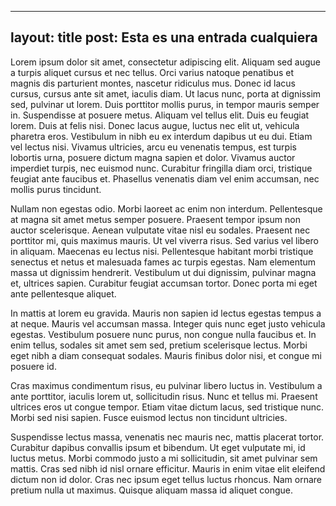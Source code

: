 
---
layout: title
post:  Esta es una entrada cualquiera
---

Lorem ipsum dolor sit amet, consectetur adipiscing elit. Aliquam sed augue a turpis aliquet cursus et nec tellus. Orci varius natoque penatibus et magnis dis parturient montes, nascetur ridiculus mus. Donec id lacus cursus, cursus ante sit amet, iaculis diam. Ut lacus nunc, porta at dignissim sed, pulvinar ut lorem. Duis porttitor mollis purus, in tempor mauris semper in. Suspendisse at posuere metus. Aliquam vel tellus elit. Duis eu feugiat lorem. Duis at felis nisi. Donec lacus augue, luctus nec elit ut, vehicula pharetra eros. Vestibulum in nibh eu ex interdum dapibus ut eu dui. Etiam vel lectus nisi. Vivamus ultricies, arcu eu venenatis tempus, est turpis lobortis urna, posuere dictum magna sapien et dolor. Vivamus auctor imperdiet turpis, nec euismod nunc. Curabitur fringilla diam orci, tristique feugiat ante faucibus et. Phasellus venenatis diam vel enim accumsan, nec mollis purus tincidunt.

Nullam non egestas odio. Morbi laoreet ac enim non interdum. Pellentesque at magna sit amet metus semper posuere. Praesent tempor ipsum non auctor scelerisque. Aenean vulputate vitae nisl eu sodales. Praesent nec porttitor mi, quis maximus mauris. Ut vel viverra risus. Sed varius vel libero in aliquam. Maecenas eu lectus nisi. Pellentesque habitant morbi tristique senectus et netus et malesuada fames ac turpis egestas. Nam elementum massa ut dignissim hendrerit. Vestibulum ut dui dignissim, pulvinar magna et, ultrices sapien. Curabitur feugiat accumsan tortor. Donec porta mi eget ante pellentesque aliquet.

In mattis at lorem eu gravida. Mauris non sapien id lectus egestas tempus a at neque. Mauris vel accumsan massa. Integer quis nunc eget justo vehicula egestas. Vestibulum posuere nunc purus, non congue nulla faucibus et. In enim tellus, sodales sit amet sem sed, pretium scelerisque lectus. Morbi eget nibh a diam consequat sodales. Mauris finibus dolor nisi, et congue mi posuere id.

Cras maximus condimentum risus, eu pulvinar libero luctus in. Vestibulum a ante porttitor, iaculis lorem ut, sollicitudin risus. Nunc et tellus mi. Praesent ultrices eros ut congue tempor. Etiam vitae dictum lacus, sed tristique nunc. Morbi sed nisi sapien. Fusce euismod lectus non tincidunt ultricies.

Suspendisse lectus massa, venenatis nec mauris nec, mattis placerat tortor. Curabitur dapibus convallis ipsum et bibendum. Ut eget vulputate mi, id luctus metus. Morbi commodo justo a mi sollicitudin, sit amet pulvinar sem mattis. Cras sed nibh id nisl ornare efficitur. Mauris in enim vitae elit eleifend dictum non id dolor. Cras nec ipsum eget tellus luctus rhoncus. Nam ornare pretium nulla ut maximus. Quisque aliquam massa id aliquet congue. 

